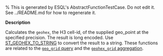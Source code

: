 % This is generated by ESQL's AbstractFunctionTestCase. Do not edit it. See ../README.md for how to regenerate it.

**Description**

Calculates the `geohex`, the H3 cell-id, of the supplied geo_point at the specified precision. The result is long encoded. Use [ST_GEOHEX_TO_STRING](#esql-st_geohex_to_string) to convert the result to a string.  These functions are related to the [`geo_grid` query](/reference/query-languages/query-dsl/query-dsl-geo-grid-query.md) and the [`geohex_grid` aggregation](/reference/aggregations/search-aggregations-bucket-geohexgrid-aggregation.md).

